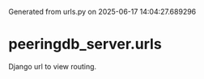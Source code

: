 Generated from urls.py on 2025-06-17 14:04:27.689296

# peeringdb_server.urls

Django url to view routing.
